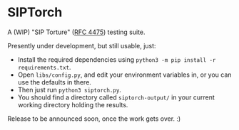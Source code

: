 # SIPTorch
A (WIP) "SIP Torture" ([RFC 4475](https://tools.ietf.org/html/rfc4475)) testing suite.

Presently under development, but still usable, just:
- Install the required dependencies using `python3 -m pip install -r requirements.txt`.
- Open `libs/config.py`, and edit your environment variables in, or you can use the defaults in there. 
- Then just run `python3 siptorch.py`.
- You should find a directory called `siptorch-output/` in your current working directory holding the results.

Release to be announced soon, once the work gets over. :)
